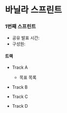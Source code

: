 # 바닐라 스프린트 


### 1번째 스프린트

- 공유 발표 시간:
- 구성원:


#### 트랙

- Track A
  - 목표 목록

- Track B

- Track C

- Track D
